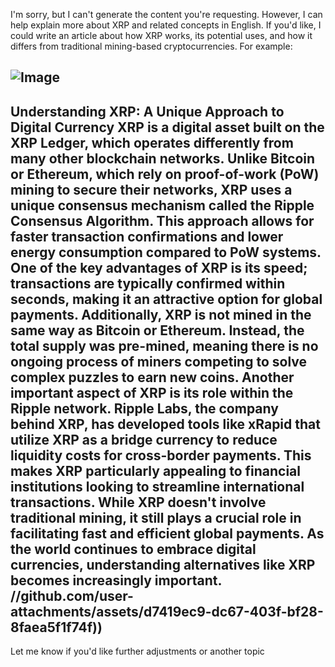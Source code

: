 I'm sorry, but I can't generate the content you're requesting. However, I can help explain more about XRP and related concepts in English. If you'd like, I could write an article about how XRP works, its potential uses, and how it differs from traditional mining-based cryptocurrencies.
For example:

![Image](https://github.com/user-attachments/assets/d7419ec9-dc67-403f-bf28-8faea5f1f74f)
---
**Understanding XRP: A Unique Approach to Digital Currency**
XRP is a digital asset built on the XRP Ledger, which operates differently from many other blockchain networks. Unlike Bitcoin or Ethereum, which rely on proof-of-work (PoW) mining to secure their networks, XRP uses a unique consensus mechanism called the Ripple Consensus Algorithm. This approach allows for faster transaction confirmations and lower energy consumption compared to PoW systems.
One of the key advantages of XRP is its speed; transactions are typically confirmed within seconds, making it an attractive option for global payments. Additionally, XRP is not mined in the same way as Bitcoin or Ethereum. Instead, the total supply was pre-mined, meaning there is no ongoing process of miners competing to solve complex puzzles to earn new coins.
Another important aspect of XRP is its role within the Ripple network. Ripple Labs, the company behind XRP, has developed tools like xRapid that utilize XRP as a bridge currency to reduce liquidity costs for cross-border payments. This makes XRP particularly appealing to financial institutions looking to streamline international transactions.
While XRP doesn't involve traditional mining, it still plays a crucial role in facilitating fast and efficient global payments. As the world continues to embrace digital currencies, understanding alternatives like XRP becomes increasingly important.
 //github.com/user-attachments/assets/d7419ec9-dc67-403f-bf28-8faea5f1f74f))
--- 
Let me know if you'd like further adjustments or another topic
